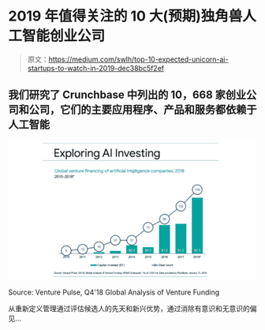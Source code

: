 # 2019 年值得关注的 10 大(预期)独角兽人工智能创业公司

> 原文：<https://medium.com/swlh/top-10-expected-unicorn-ai-startups-to-watch-in-2019-dec38bc5f2ef>

## 我们研究了 Crunchbase 中列出的 10，668 家创业公司和公司，它们的主要应用程序、产品和服务都依赖于人工智能

![](img/a7134ae9778c7dd5ae5b4a273ccf4a14.png)

Source: Venture Pulse, Q4'18 Global Analysis of Venture Funding

从重新定义管理通过评估候选人的先天和新兴优势，通过消除有意识和无意识的偏见…